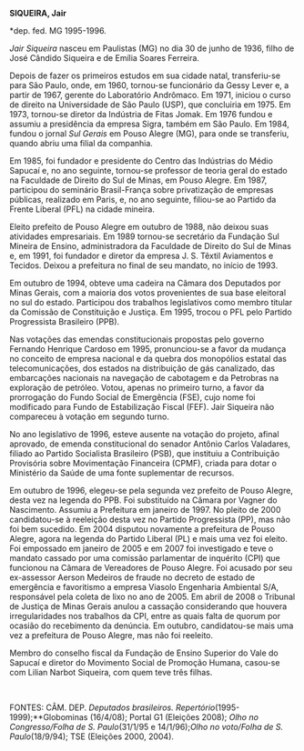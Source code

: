 **SIQUEIRA, Jair**

\*dep. fed. MG 1995-1996.

*Jair Siqueira* nasceu em Paulistas (MG) no dia 30 de junho de 1936,
filho de José Cândido Siqueira e de Emília Soares Ferreira.

Depois de fazer os primeiros estudos em sua cidade natal, transferiu-se
para São Paulo, onde, em 1960, tornou-se funcionário da Gessy Lever e, a
partir de 1967, gerente do Laboratório Andrômaco. Em 1971, iniciou o
curso de direito na Universidade de São Paulo (USP), que concluiria em
1975. Em 1973, tornou-se diretor da Indústria de Fitas Jomak. Em 1976
fundou e assumiu a presidência da empresa Sigra, também em São Paulo. Em
1984, fundou o jornal *Sul Gerais* em Pouso Alegre (MG), para onde se
transferiu, quando abriu uma filial da companhia.

Em 1985, foi fundador e presidente do Centro das Indústrias do Médio
Sapucaí e, no ano seguinte, tornou-se professor de teoria geral do
estado na Faculdade de Direito do Sul de Minas, em Pouso Alegre. Em
1987, participou do seminário Brasil-França sobre privatização de
empresas públicas, realizado em Paris, e, no ano seguinte, filiou-se ao
Partido da Frente Liberal (PFL) na cidade mineira.

Eleito prefeito de Pouso Alegre em outubro de 1988, não deixou suas
atividades empresariais. Em 1989 tornou-se secretário da Fundação Sul
Mineira de Ensino, administradora da Faculdade de Direito do Sul de
Minas e, em 1991, foi fundador e diretor da empresa J. S. Têxtil
Aviamentos e Tecidos. Deixou a prefeitura no final de seu mandato, no
início de 1993.

Em outubro de 1994, obteve uma cadeira na Câmara dos Deputados por Minas
Gerais, com a maioria dos votos provenientes de sua base eleitoral no
sul do estado. Participou dos trabalhos legislativos como membro titular
da Comissão de Constituição e Justiça. Em 1995, trocou o PFL pelo
Partido Progressista Brasileiro (PPB).

Nas votações das emendas constitucionais propostas pelo governo Fernando
Henrique Cardoso em 1995, pronunciou-se a favor da mudança no conceito
de empresa nacional e da quebra dos monopólios estatal das
telecomunicações, dos estados na distribuição de gás canalizado, das
embarcações nacionais na navegação de cabotagem e da Petrobras na
exploração de petróleo. Votou, apenas no primeiro turno, a favor da
prorrogação do Fundo Social de Emergência (FSE), cujo nome foi
modificado para Fundo de Estabilização Fiscal (FEF). Jair Siqueira não
compareceu à votação em segundo turno.

No ano legislativo de 1996, esteve ausente na votação do projeto, afinal
aprovado, de emenda constitucional do senador Antônio Carlos Valadares,
filiado ao Partido Socialista Brasileiro (PSB), que instituiu a
Contribuição Provisória sobre Movimentação Financeira (CPMF), criada
para dotar o Ministério da Saúde de uma fonte suplementar de recursos.

Em outubro de 1996, elegeu-se pela segunda vez prefeito de Pouso Alegre,
desta vez na legenda do PPB. Foi substituído na Câmara por Vagner do
Nascimento. Assumiu a Prefeitura em janeiro de 1997. No pleito de 2000
candidatou-se à reeleição desta vez no Partido Progressista (PP), mas
não foi bem sucedido. Em 2004 disputou novamente a prefeitura de Pouso
Alegre, agora na legenda do Partido Liberal (PL) e mais uma vez foi
eleito. Foi empossado em janeiro de 2005 e em 2007 foi investigado e
teve o mandato cassado por uma comissão parlamentar de inquérito (CPI)
que funcionou na Câmara de Vereadores de Pouso Alegre. Foi acusado por
seu ex-assessor Aerson Medeiros de fraude no decreto de estado de
emergência e favoritismo a empresa Viasolo Engenharia Ambiental S/A,
responsável pela coleta de lixo no ano de 2005. Em abril de 2008 o
Tribunal de Justiça de Minas Gerais anulou a cassação considerando que
houvera irregularidades nos trabalhos da CPI, entre as quais falta de
quorum por ocasião do recebimento da denúncia. Em outubro, candidatou-se
mais uma vez a prefeitura de Pouso Alegre, mas não foi reeleito.

Membro do conselho fiscal da Fundação de Ensino Superior do Vale do
Sapucaí e diretor do Movimento Social de Promoção Humana, casou-se com
Lilian Narbot Siqueira, com quem teve três filhas.

 

FONTES: CÂM. DEP. *Deputados brasileiros.
Repertório*(1995-1999);**Globominas (16/4/08); Portal G1 (Eleições
2008); *Olho no Congresso/Folha de S. Paulo*(31/1/95 e 14/1/96);*Olho no
voto/Folha de S. Paulo*(18/9/94); TSE (Eleições 2000, 2004).

 
